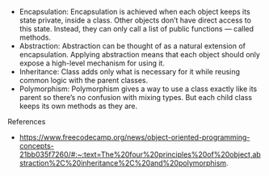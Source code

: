- Encapsulation: Encapsulation is achieved when each object keeps its state private, inside a class. Other objects don’t have direct access to this state. Instead, they can only call a list of public functions — called methods.
- Abstraction: Abstraction can be thought of as a natural extension of encapsulation. Applying abstraction means that each object should only expose a high-level mechanism for using it.
- Inheritance: Class adds only what is necessary for it while reusing common logic with the parent classes.
- Polymorphism: Polymorphism gives a way to use a class exactly like its parent so there’s no confusion with mixing types. But each child class keeps its own methods as they are.

References

- https://www.freecodecamp.org/news/object-oriented-programming-concepts-21bb035f7260/#:~:text=The%20four%20principles%20of%20object,abstraction%2C%20inheritance%2C%20and%20polymorphism.
